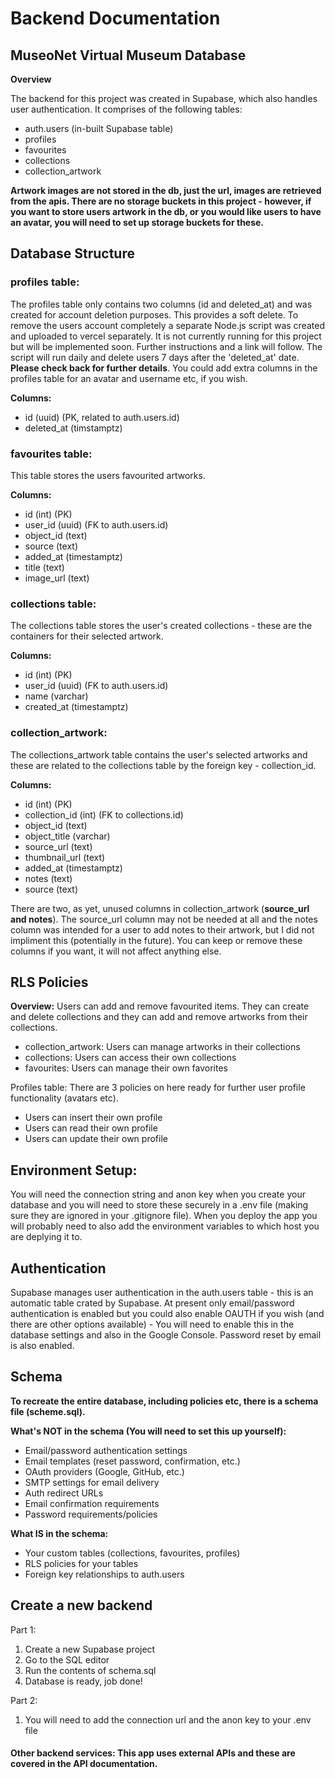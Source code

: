 # Backend Documentation

## MuseoNet Virtual Museum Database

**Overview**

The backend for this project was created in Supabase, which also handles user authentication. 
It comprises of the following tables:
- auth.users (in-built Supabase table)
- profiles
- favourites 
- collections
- collection_artwork

**Artwork images are not stored in the db, just the url, images are retrieved from the apis. There are no storage buckets in this project - however, if you want to store users artwork in the db, or you would like users to have an avatar, you will need to set up storage buckets for these.**

## Database Structure

### profiles table:
The profiles table only contains two columns (id and deleted_at) and was created for account deletion purposes. This provides a soft delete. To remove the users account completely a separate Node.js script was created and uploaded to vercel separately. It is not currently running for this project but will be implemented soon. Further instructions and a link will follow. The script will run daily and delete users 7 days after the 'deleted_at' date. **Please check back for further details**.
You could add extra columns in the profiles table for an avatar and username etc, if you wish. 

**Columns:**
- id (uuid) (PK, related to auth.users.id)
- deleted_at (timstamptz)

### favourites table:
This table stores the users favourited artworks.

**Columns:**
- id (int) (PK)
- user_id (uuid) (FK to auth.users.id)
- object_id (text)
- source (text)
- added_at (timestamptz)
- title (text)
- image_url (text)


### collections table:

The collections table stores the user's created collections - these are the containers for their selected artwork.

**Columns:**
- id (int) (PK)
- user_id (uuid) (FK to auth.users.id)
- name (varchar)
- created_at (timestamptz)

### collection_artwork:
The collections_artwork table contains the user's selected artworks and these are related to the collections table by the foreign key - collection_id.

**Columns:**
- id (int) (PK)
- collection_id (int) (FK to collections.id)
- object_id (text)
- object_title (varchar)
- source_url (text)
- thumbnail_url (text)
- added_at (timestamptz)
- notes (text)
- source (text)

There are two, as yet, unused columns in collection_artwork (**source_url and notes**). The source_url column may not be needed at all and the notes column was intended for a user to add notes to their artwork, but I did not impliment this (potentially in the future). You can keep or remove these columns if you want, it will not affect anything else. 

## RLS Policies
**Overview:**
Users can add and remove favourited items. They can create and delete collections and they can add and remove artworks from their collections.

- collection_artwork: Users can manage artworks in their collections
- collections: Users can access their own collections
- favourites: Users can manage their own favorites

Profiles table: There are 3 policies on here ready for further user profile functionality (avatars etc).
- Users can insert their own profile
- Users can read their own profile
- Users can update their own profile

## Environment Setup:

You will need the connection string and anon key when you create your database and you will need to store these securely in a .env file (making sure they are ignored in your .gitignore file). When you deploy the app you will probably need to also add the environment variables to which host you are deplying it to. 

## Authentication
Supabase manages user authentication in the auth.users table - this is an automatic table crated by Supabase. At present only email/password authentication is enabled but you could also enable OAUTH if you wish (and there are other options available) - You will need to enable this in the database settings and also in the Google Console. Password reset by email is also enabled. 


## Schema
**To recreate the entire database, including policies etc, there is a schema file (scheme.sql).**

**What's NOT in the schema (You will need to set this up yourself):**

- Email/password authentication settings
- Email templates (reset password, confirmation, etc.)
- OAuth providers (Google, GitHub, etc.)
- SMTP settings for email delivery
- Auth redirect URLs
- Email confirmation requirements
- Password requirements/policies

**What IS in the schema:**

- Your custom tables (collections, favourites, profiles)
- RLS policies for your tables
- Foreign key relationships to auth.users




## Create a new backend
Part 1:
1. Create a new Supabase project
2. Go to the SQL editor
3. Run the contents of schema.sql
4. Database is ready, job done!

Part 2:
1. You will need to add the connection url and the anon key to your .env file

#### Other backend services: This app uses external APIs and these are covered in the API documentation.

